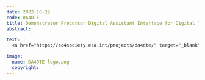 ```yaml
---
date: 2022-10-22
code: DA4DTE
title: Demonstrator Precursor Digital Assistant Interface for Digital Twin Earth
abstract:

text: |
  <a href="https://eo4society.esa.int/projects/da4dte/" target="_blank">DA4DTE</a> is funded by the European Space Agency for the period 2022-2024. The project aims to foster development of the new generation of AI-powered “Digital Assistant” interface to EO data and Digital Twin Earth (DTE)-type information, also including elements of xAI to ensure better interpretable and trustworthy sciences and innovative commercial applications. Our project partners are <a href="https://www.e-geos.it/en/" target="_blank">e-GEOS</a> and <a href="https://ai.di.uoa.gr/" target="_blank">the National and Kapodistrian University of Athens</a>.

image:
  name: DA4DTE-logo.png
  copyright:
---
```

